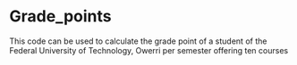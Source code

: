 # Grade_points
This code can be used to calculate the grade point of a student of the Federal University of Technology, Owerri per semester offering ten courses
